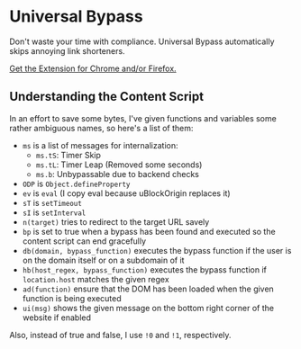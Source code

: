 # Universal Bypass

Don't waste your time with compliance. Universal Bypass automatically skips annoying link shorteners.

[Get the Extension for Chrome and/or Firefox.](https://universal-bypass.org)

## Understanding the Content Script

In an effort to save some bytes, I've given functions and variables some rather ambiguous names, so here's a list of them:

- `ms` is a list of messages for internalization:
  - `ms.tS`: Timer Skip
  - `ms.tL`: Timer Leap (Removed some seconds)
  - `ms.b`: Unbypassable due to backend checks
- `ODP` is `Object.defineProperty`
- `ev` is `eval` (I copy eval because uBlockOrigin replaces it)
- `sT` is `setTimeout`
- `sI` is `setInterval`
- `n(target)` tries to redirect to the target URL savely
- `bp` is set to true when a bypass has been found and executed so the content script can end gracefully
- `db(domain, bypass_function)` executes the bypass function if the user is on the domain itself or on a subdomain of it
- `hb(host_regex, bypass_function)` executes the bypass function if `location.host` matches the given regex
- `ad(function)` ensure that the DOM has been loaded when the given function is being executed
- `ui(msg)` shows the given message on the bottom right corner of the website if enabled

Also, instead of true and false, I use `!0` and `!1`, respectively.
